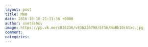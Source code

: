 ```yaml
--- 
layout: post 
title: Mem 
date: 2016-10-10 21:11:36 +0000 
author: svetashov 
image: https://pp.vk.me/c836236/v836236798/5f56/NoBb10rAtxc.jpg
comment: 
categories: 
---
```

